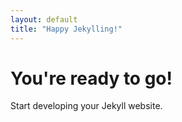 ```yaml
---
layout: default
title: "Happy Jekylling!"
---
```


# You're ready to go!

Start developing your Jekyll website.

